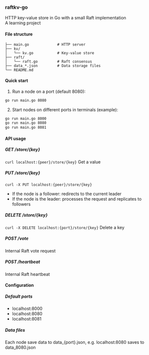 ### raftkv-go

HTTP key-value store in Go with a small Raft implementation  
A learning project

#### File structure
```
├── main.go             # HTTP server
├── kv/
│   └── kv.go           # Key-value store
├── raft/
│   └── raft.go         # Raft consensus
├── data_*.json         # Data storage files
└── README.md
```

#### Quick start

1. Run a node on a port (default 8080):

```bash
go run main.go 8080
```

2. Start nodes on different ports in terminals (example):

```bash
go run main.go 8000
go run main.go 8080
go run main.go 8081
```

#### API usage

##### GET /store/{key} 
`curl localhost:{peer}/store/{key}`
Get a value

##### PUT /store/{key}
`curl -X PUT localhost:{peer}/store/{key}`
- If the node is a follower: redirects to the current leader
- If the node is the leader: processes the request and replicates to followers

##### DELETE /store/{key}
`curl -X DELETE localhost:{port}/store/{key}`
Delete a key

##### POST /vote
Internal Raft vote request

##### POST /heartbeat
Internal Raft heartbeat

#### Configuration

##### Default ports
- localhost:8000
- localhost:8080
- localhost:8081

##### Data files
Each node save data to data_{port}.json, e.g. localhost:8080 saves to data_8080.json
